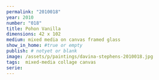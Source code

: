 ```yaml
---
permalink: "2010018"
year: 2010
number: "018"
title: Pohon Vanilla 		
dimensions: 42 x 102
medium: mixed media on canvas framed glass
show_in_home: #true or empty
publish: # notyet or blank
image: /assets/p/paintings/davina-stephens-2010018.jpg
tags:  mixed-media collage canvas
serie:
---
```

